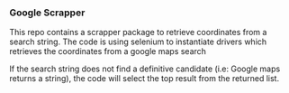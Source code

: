 ### Google Scrapper

This repo contains a scrapper package to retrieve coordinates from a search string.
The code is using selenium to instantiate drivers which retrieves the coordinates from a google maps search

If the search string does not find a definitive candidate (i.e: Google maps returns a string), the code will select the top result from the returned list.